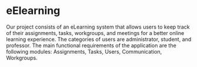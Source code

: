 # eElearning
Our project consists of an eLearning system that allows users to keep track of their assignments, tasks, workgroups, and meetings for a better online learning experience. The categories of users are administrator, student, and professor. 
The main functional requirements of the application are the following modules: Assignments,  Tasks,  Users,  Communication,  Workgroups.
